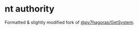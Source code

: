 # nt authority

Formatted & slightly modified fork of [@py7hagoras/GetSystem](https://github.com/py7hagoras/GetSystem).
